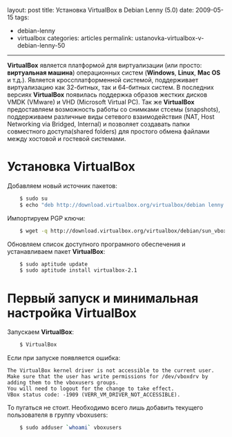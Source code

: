 layout: post
title: Установка VirtualBox в Debian Lenny (5.0)
date: 2009-05-15
tags:
- debian-lenny
- virtualbox
categories: articles
permalink: ustanovka-virtualbox-v-debian-lenny-50

---

**VirtualBox** является  платформой для виртуализации (или просто: **виртуальная машина**) операционных систем (**Windows**, **Linux**, **Mac OS** и т.д.). Является кроссплатформенной системой, поддерживает виртуализацию как 32-битных, так и 64-битных систем. В последних версиях **VirtualBox** появилась поддержка образов жестких дисков VMDK (VMware) и VHD (Microsoft Virtual PC). Так же  **VirtualBox** предоставляем возможность работы со снимками стсемы (snapshots), поддерживаем различные виды сетевого взаимодействия (NAT, Host Networking via Bridged, Internal) и позволяет создавать папки совместного доступа(shared folders) для простого обмена файлами между хостовой и гостевой системами.

<!-- more -->

Установка VirtualBox
====================

Добавляем новый источник пакетов:

``` bash
    $ sudo su
    $ echo "deb http://download.virtualbox.org/virtualbox/debian lenny non-free" >> /etc/apt/sources.list
```
Импортируем PGP ключи:

``` bash
    $ wget -q http://download.virtualbox.org/virtualbox/debian/sun_vbox.asc -O- | apt-key add -
```
Обновляем список доступного програмного обеспечения и устанавливаем пакет **VirtualBox**:

``` bash
    $ sudo aptitude update
    $ sudo aptitude install virtualbox-2.1
```
Первый запуск и минимальная настройка VirtualBox
================================================

Запускаем **VirtualBox**:

``` bash
    $ VirtualBox
```
Если при запуске появляется ошибка:

    The VirtualBox kernel driver is not accessible to the current user.
    Make sure that the user has write permissions for /dev/vboxdrv by adding them to the vboxusers groups.
    You will need to logout for the change to take effect.
    VBox status code: -1909 (VERR_VM_DRIVER_NOT_ACCESSIBLE).

То пугаться не стоит. Необходимо всего лишь добавить текущего пользователя в группу vboxusers:

``` bash
    $ sudo adduser `whoami` vboxusers
```
